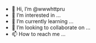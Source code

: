 - 👋 Hi, I’m @wwwhttpru
- 👀 I’m interested in ...
- 🌱 I’m currently learning ...
- 💞️ I’m looking to collaborate on ...
- 📫 How to reach me ...

<!---
wwwhttpru/wwwhttpru is a ✨ special ✨ repository because its `README.md` (this file) appears on your GitHub profile.
You can click the Preview link to take a look at your changes.
--->
